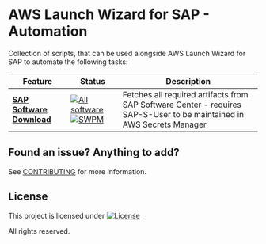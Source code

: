 # AWS Launch Wizard for SAP - Automation

Collection of scripts, that can be used alongside AWS Launch Wizard for SAP to automate the following tasks:

| Feature  | Status | Description |
| ------------- | ------------- | ------------- |
| **[SAP Software Download](software_download/)**   | [![All software](https://github.com/awslabs/aws-sap-automation/actions/workflows/software_download_all.yml/badge.svg)](https://github.com/awslabs/aws-sap-automation/actions/workflows/software_download_all.yml) [![SWPM](https://github.com/awslabs/aws-sap-automation/actions/workflows/software_download_SWPM.yml/badge.svg)](https://github.com/awslabs/aws-sap-automation/actions/workflows/software_download_SWPM.yml) | Fetches all required artifacts from SAP Software Center - requires SAP-S-User to be maintained in AWS Secrets Manager  |

## Found an issue? Anything to add?

See [CONTRIBUTING](CONTRIBUTING.md) for more information.

## License

This project is licensed under  [![License](https://img.shields.io/badge/License-Apache_2.0-blue.svg)](.LICENSE)
  
All rights reserved.
